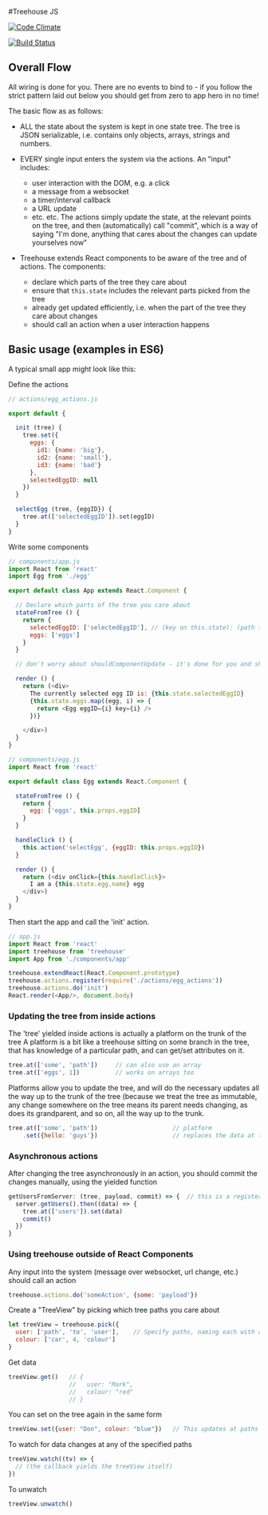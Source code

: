 #Treehouse JS

[![Code Climate](https://codeclimate.com/github/markevans/treehouse/badges/gpa.svg)](https://codeclimate.com/github/markevans/treehouse)

[![Build Status](https://travis-ci.org/markevans/treehouse.svg?branch=master)](https://travis-ci.org/markevans/treehouse)

## Overall Flow

All wiring is done for you. There are no events to bind to - if you follow the strict pattern laid out below you should get from zero to app hero in no time!

The basic flow as as follows:

  - ALL the state about the system is kept in one state tree.
    The tree is JSON serializable, i.e. contains only objects, arrays, strings and numbers.

  - EVERY single input enters the system via the actions. An "input" includes:
    - user interaction with the DOM, e.g. a click
    - a message from a websocket
    - a timer/interval callback
    - a URL update
    - etc. etc.
    The actions simply update the state, at the relevant points on the tree, and then (automatically) call "commit", which is a way of saying "I'm done, anything that cares about the changes can update yourselves now"

  - Treehouse extends React components to be aware of the tree and of actions. The components:
    - declare which parts of the tree they care about
    - ensure that `this.state` includes the relevant parts picked from the tree
    - already get updated efficiently, i.e. when the part of the tree they care about changes
    - should call an action when a user interaction happens

## Basic usage (examples in ES6)

A typical small app might look like this:

Define the actions
```javascript
// actions/egg_actions.js

export default {

  init (tree) {
    tree.set({
      eggs: {
        id1: {name: 'big'},
        id2: {name: 'small'},
        id3: {name: 'bad'}
      },
      selectedEggID: null
    })
  }

  selectEgg (tree, {eggID}) {
    tree.at(['selectedEggID']).set(eggID)
  }
}
```

Write some components
```javascript
// components/app.js
import React from 'react'
import Egg from './egg'

export default class App extends React.Component {

  // Declare which parts of the tree you care about
  stateFromTree () {
    return {
      selectedEggID: ['selectedEggID'], // (key on this.state): (path to point on tree)
      eggs: ['eggs']
    }
  }

  // don't worry about shouldComponentUpdate - it's done for you and should be super-efficient

  render () {
    return (<div>
      The currently selected egg ID is: {this.state.selectedEggID}
      {this.state.eggs.map((egg, i) => {
        return <Egg eggID={i} key={i} />
      })}

    </div>)
  }
}
```

```javascript
// components/egg.js
import React from 'react'

export default class Egg extends React.Component {

  stateFromTree () {
    return {
      egg: ['eggs', this.props.eggID]
    }
  }

  handleClick () {
    this.action('selectEgg', {eggID: this.props.eggID})
  }

  render () {
    return (<div onClick={this.handleClick}>
      I am a {this.state.egg.name} egg
    </div>)
  }
}
```

Then start the app and call the 'init' action.

```javascript
// app.js
import React from 'react'
import treehouse from 'treehouse'
import App from './components/app'

treehouse.extendReact(React.Component.prototype)
treehouse.actions.register(require('./actions/egg_actions'))
treehouse.actions.do('init')
React.render(<App/>, document.body)
```

### Updating the tree from inside actions
The 'tree' yielded inside actions is actually a platform on the trunk of the tree
A platform is a bit like a treehouse sitting on some branch in the tree, that has knowledge of a particular path, and can get/set attributes on it.
```javascript
tree.at(['some', 'path'])     // can also use an array
tree.at(['eggs', 1])          // works on arrays too
```
Platforms allow you to update the tree, and will do the necessary updates all the way up to the trunk of the tree (because we treat the tree as immutable, any change somewhere on the tree means its parent needs changing, as does its grandparent, and so on, all the way up to the trunk.
```javascript
tree.at(['some', 'path'])                     // platform
    .set({hello: 'guys'})                     // replaces the data at the cursor path
```
### Asynchronous actions
After changing the tree asynchronously in an action, you should commit the changes manually, using the yielded function
```javascript
getUsersFromServer: (tree, payload, commit) => {  // this is a registered action
  server.getUsers().then((data) => {
    tree.at(['users']).set(data)
    commit()
  })
}
```

### Using treehouse outside of React Components
Any input into the system (message over websocket, url change, etc.) should call an action
```javascript
treehouse.actions.do('someAction', {some: 'payload'})
```
Create a "TreeView" by picking which tree paths you care about
```javascript
let treeView = treehouse.pick({
  user: ['path', 'to', 'user'],    // Specify paths, naming each with a key
  colour: ['car', 4, 'colour']
}
```
Get data
```javascript
treeView.get()   // {
                 //   user: "Mark",
                 //   colour: "red"
                 // }
```
You can set on the tree again in the same form
```javascript
treeView.set({user: "Don", colour: "blue"})   // This updates at paths ['path', 'to', 'user'] and ['car', 4, 'colour']
```
To watch for data changes at any of the specified paths
```javascript
treeView.watch((tv) => {
  // (the callback yields the treeView itself)
})
```
To unwatch
```javascript
treeView.unwatch()
```
